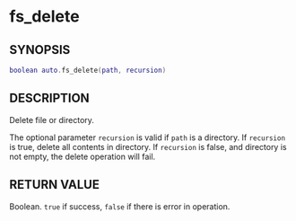 # fs_delete

## SYNOPSIS

```lua
boolean auto.fs_delete(path, recursion)
```

## DESCRIPTION

Delete file or directory.

The optional parameter `recursion` is valid if `path` is a directory. If `recursion` is true, delete all contents in directory. If `recursion` is false, and directory is not empty, the delete operation will fail.

## RETURN VALUE

Boolean. `true` if success, `false` if there is error in operation.
